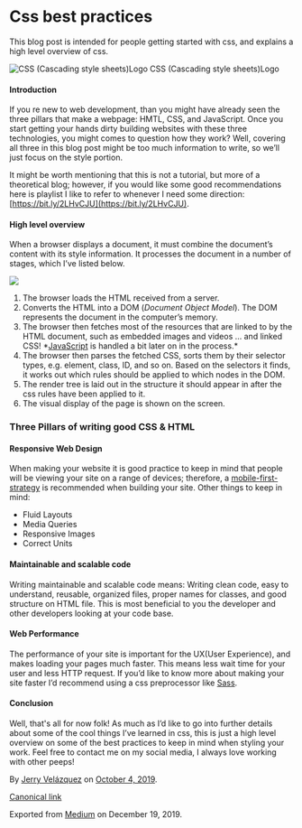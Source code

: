 # Css best practices

This blog post is intended for people getting started with css, and explains a high level overview of css.

![CSS (Cascading style sheets)Logo](https://cdn-images-1.medium.com/max/800/0*v59dLJr-6p2LiPsG.jpg)
CSS (Cascading style sheets)Logo

#### **Introduction**

If you re new to web development, than you might have already seen the three pillars that make a webpage: HMTL, CSS, and JavaScript. Once you start getting your hands dirty building websites with these three technologies, you might comes to question how they work? Well, covering all three in this blog post might be too much information to write, so we’ll just focus on the style portion.

It might be worth mentioning that this is not a tutorial, but more of a theoretical blog; however, if you would like some good recommendations here is playlist I like to refer to whenever I need some direction: [https://bit.ly/2LHvCJU](https://bit.ly/2LHvCJU).

#### High level overview

When a browser displays a document, it must combine the document’s content with its style information. It processes the document in a number of stages, which I’ve listed below.

![](https://cdn-images-1.medium.com/max/600/0*ClT1ipRrA-pPwvPF.png)

1.  The browser loads the HTML received from a server.
2.  Converts the HTML into a DOM (_Document Object Model_). The DOM represents the document in the computer’s memory.
3.  The browser then fetches most of the resources that are linked to by the HTML document, such as embedded images and videos … and linked CSS! \*[JavaScript](https://www.thoughtco.com/javascript-execution-order-2037518) is handled a bit later on in the process.\*
4.  The browser then parses the fetched CSS, sorts them by their selector types, e.g. element, class, ID, and so on. Based on the selectors it finds, it works out which rules should be applied to which nodes in the DOM.
5.  The render tree is laid out in the structure it should appear in after the css rules have been applied to it.
6.  The visual display of the page is shown on the screen.

### Three Pillars of writing good CSS & HTML

#### Responsive Web Design

When making your website it is good practice to keep in mind that people will be viewing your site on a range of devices; therefore, a [mobile-first-strategy](https://www.investopedia.com/terms/m/mobile-first-strategy.asp) is recommended when building your site. Other things to keep in mind:

*   Fluid Layouts
*   Media Queries
*   Responsive Images
*   Correct Units

#### Maintainable and scalable code

Writing maintainable and scalable code means: Writing clean code, easy to understand, reusable, organized files, proper names for classes, and good structure on HTML file. This is most beneficial to you the developer and other developers looking at your code base.

#### Web Performance

The performance of your site is important for the UX(User Experience), and makes loading your pages much faster. This means less wait time for your user and less HTTP request. If you’d like to know more about making your site faster I’d recommend using a css preprocessor like [Sass](https://sass-lang.com/guide).

#### Conclusion

Well, that's all for now folk! As much as I’d like to go into further details about some of the cool things I’ve learned in css, this is just a high level overview on some of the best practices to keep in mind when styling your work. Feel free to contact me on my social media, I always love working with other peeps!

By [Jerry Velázquez](https://medium.com/@jvr572) on [October 4, 2019](https://medium.com/p/7ade1fcd930b).

[Canonical link](https://medium.com/@jvr572/css-best-practices-7ade1fcd930b)

Exported from [Medium](https://medium.com) on December 19, 2019.